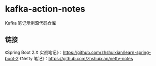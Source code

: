 # kafka-action-notes
Kafka 笔记示例源代码仓库


## 链接
《Spring Boot 2.X 实战笔记》：https://github.com/zhshuixian/learn-spring-boot-2
《Netty 笔记》：https://github.com/zhshuixian/netty-notes

